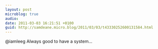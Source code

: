 ```yaml
---
layout: post
microblog: true
audio: 
date: 2011-03-03 16:21:51 +0100
guid: http://samdeane.micro.blog/2011/03/03/t43330252600131584.html
---
```

@iamleeg Always good to have a system...
